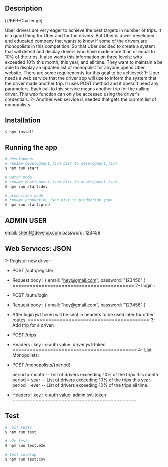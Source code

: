 ## Description

[UBER-Challenge]

Uber drivers are very eager to achieve the best targets in number of trips. It is a good thing for
Uber and for the drivers. But Uber is a well developed and educated company that wants to
know if some of the drivers are monopolists in this competition. So that Uber decided to create a
system that will detect and display drivers who have made more than or equal to 10% of the
trips. It also wants this information on three levels; who exceeded 10% this month, this year,
and all time.
They want to maintain a be able to display an updated list of monopolist for anyone opens Uber
website.
There are some requirements for this goal to be achieved:
1- Uber needs a web service that the driver app will use to inform the system that the driver
made another trip. It uses POST method and it doesn't need any parameters. Each call to this
service means another trip for the calling driver. This web function can only be accessed using
the driver's credentials.
2- Another web service is needed that gets the current list of monopolists.

## Installation

```bash
$ npm install
```

## Running the app

```bash
# development
# rename development.json.dist to development.json
$ npm run start

# watch mode
# rename development.json.dist to development.json
$ npm run start:dev

# production mode
# rename production.json.dist to production.json
$ npm run start:prod
```
## ADMIN USER
email: sherif@develop.com
password: 123456


## Web Services: JSON

1- Register new driver :

- POST   /auth/register

- Request body :
 {
   email: "hey@gmail.com",
   password: "123456"
 }
==========================================
2- Login :

- POST   /auth/login

- Request body :
 {
   email: "hey@gmail.com",
   password: "123456"
 }

 - After login jwt token will be sent in headers
   to be used later for other routes.
==========================================
3- Add trip for a driver: 

- POST   /trips

- Headers :
  key : x-auth 
  value: driver jwt-token
===========================================
4- List Monopolists: 

- POST   /monopolists/{period}

  period =  month  --  List of drivers exceeding 10% of the trips this month.
  period =  year   --  List of drivers exceeding 10% of the trips this year.
  period =  ever   --  List of drivers exceeding 10% of the trips all time.

- Headers :
  key : x-auth 
  value: admin jwt-token
===========================================


## Test
```bash
# unit tests
$ npm run test

# e2e tests
$ npm run test:e2e

# test coverag
$ npm run test:cov
```
